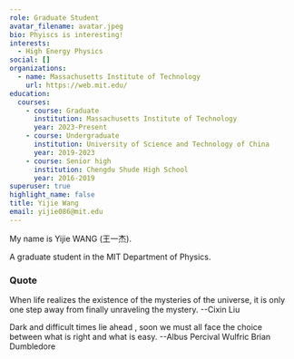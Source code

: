 ```yaml
---
role: Graduate Student
avatar_filename: avatar.jpeg
bio: Phyiscs is interesting!
interests:
  - High Energy Physics
social: []
organizations:
  - name: Massachusetts Institute of Technology
    url: https://web.mit.edu/
education:
  courses:
    - course: Graduate
      institution: Massachusetts Institute of Technology
      year: 2023-Present
    - course: Undergraduate
      institution: University of Science and Technology of China
      year: 2019-2023
    - course: Senior high
      institution: Chengdu Shude High School
      year: 2016-2019
superuser: true
highlight_name: false
title: Yijie Wang
email: yijie086@mit.edu
---
```

My name is Yijie WANG (王一杰).

A graduate student in the MIT Department of Physics.

<!--### 
### My wishes

Since ancient times, philosophers, such as Aristotle in ancient Greece and Mozi in ancient China, have tirelessly searched for a unified theory that can describe the world. Modern science started with Galileo, whose great work paved the way for the development of classical physics. Subsequently, Isaac Newton,formulated his three famous laws of classical motion. Since then, the building of classical physics has gained a solid foundation. In the last century, physics has undergone a dramatic revolution. Albert Einstein's general theory of relativity has forced us to reshape our understanding of space and time, and quantum mechanics has also revealed the counterintuitive laws of the microscopic world on a deeper level. People began to re-examine physics, from deeper symmetries. In this century, the establishment and improvement of the Standard Model have brought people's understanding of physics to an unprecedented height. However, the Standard Model is well known to provide an incomplete description of the universe, for phenomena such as dark matter, neutrino mass, and matter/antimatter asymmetry fall outside its capabilities. Will the Standard Model survive with small adjustments, or will everything be completely upended, as it was at the beginning of the last century? let us wait and see.

On the eve of this change in physics, I am eager to partake in high-energy physics. There are still many challenges to be solved in high-energy physics. I hope to continue to challenge the final theory. This is my ultimate purpose in life. 

There is a long way to go, and I will try my best to search for it.!-->


### Quote

When life realizes the existence of the mysteries of the universe, it is only one step away from finally unraveling the mystery.  --Cixin Liu


Dark and difficult times lie ahead , soon we must all face the choice between what is right and what is easy.  --Albus Percival Wulfric Brian Dumbledore

<!--### Teaching Assistant

I am the teaching assistant for Electrodynamics (2022 Spring, USTC) and Theoreticial Mechanics A (2021 Fall, USTC).

If you are interested in my acclaimed teaching assistantship, click [here](https://yijiewang.netlify.app/courses/)!-->
